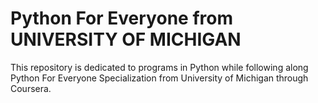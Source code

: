 # Python For Everyone from UNIVERSITY OF MICHIGAN
This repository is dedicated to programs in Python while following along Python For Everyone Specialization from University of Michigan through Coursera.
